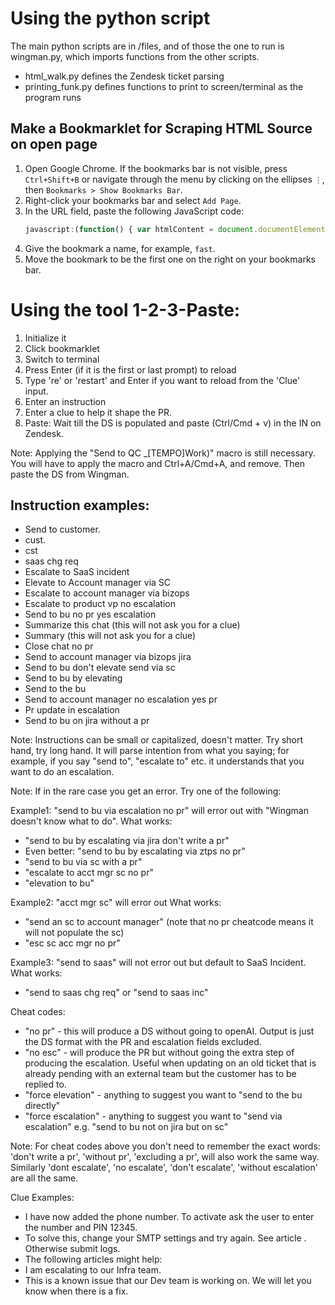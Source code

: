# Using the python script
The main python scripts are in /files, and of those the one to run is wingman.py, which imports functions from the other scripts.
- html_walk.py defines the Zendesk ticket parsing
- printing_funk.py defines functions to print to screen/terminal as the program runs


## Make a Bookmarklet for Scraping HTML Source on open page 

1. Open Google Chrome. If the bookmarks bar is not visible, press `Ctrl+Shift+B` or navigate through the menu by clicking on the ellipses `⋮`, then `Bookmarks > Show Bookmarks Bar`.
2. Right-click your bookmarks bar and select `Add Page`.
3. In the URL field, paste the following JavaScript code:
   ```javascript
   javascript:(function() { var htmlContent = document.documentElement.outerHTML; navigator.clipboard.writeText(htmlContent); })();
   ```
4. Give the bookmark a name, for example, `fast`.
5. Move the bookmark to be the first one on the right on your bookmarks bar.

# Using the tool 1-2-3-Paste:

1. Initialize it
2. Click bookmarklet
3. Switch to terminal
4. Press Enter (if it is the first or last prompt) to reload
5. Type 're' or 'restart' and Enter if you want to reload from the 'Clue' input.
6. Enter an instruction
7. Enter a clue to help it shape the PR. 
8. Paste: Wait till the DS is populated and paste (Ctrl/Cmd + v) in the IN on Zendesk.

Note: Applying the "Send to QC _[TEMPO]Work)" macro is still necessary. You will have to apply the macro and Ctrl+A/Cmd+A, and remove. Then paste the DS from Wingman.

## Instruction examples:

- Send to customer.
- cust.
- cst
- saas chg req
- Escalate to SaaS incident
- Elevate to Account manager via SC
- Escalate to account manager via bizops
- Escalate to product vp no escalation
- Send to bu no pr yes escalation
- Summarize this chat (this will not ask you for a clue)
- Summary (this will not ask you for a clue)
- Close chat no pr
- Send to account manager via bizops jira
- Send to bu don't elevate send via sc
- Send to bu by elevating
- Send to the bu
- Send to account manager no escalation yes pr
- Pr update in escalation
- Send to bu on jira without a pr

Note: Instructions can be small or capitalized, doesn't matter. Try short hand, try long hand. It will parse intention from what you saying; for example, if you say "send to", "escalate to" etc. it understands that you want to do an escalation.

Note: If in the rare case you get an error. Try one of the following:

Example1: "send to bu via escalation no pr" will error out with "Wingman doesn't know what to do". What works:
- "send to bu by escalating via jira don't write a pr"
- Even better: "send to bu by escalating via ztps no pr"
- "send to bu via sc with a pr"
- "escalate to acct mgr sc no pr"
- "elevation to bu"

Example2: "acct mgr sc" will error out
What works:
- "send an sc to account manager" (note that no pr cheatcode means it will not populate the sc)
- "esc sc acc mgr no pr"

Example3: "send to saas" will not error out but default to SaaS Incident.
What works:
- "send to saas chg req" or "send to saas inc"

Cheat codes: 

- "no pr" - this will produce a DS without going to openAI. Output is just the DS format with the PR and escalation fields excluded.
- "no esc" - will produce the PR but without going the extra step of producing the escalation. Useful when updating on an old ticket that is already pending with an external team but the customer has to be replied to.
- "force elevation" - anything to suggest you want to "send to the bu directly"
- "force escalation" - anything to suggest you want to "send via escalation" e.g. "send to bu not on jira but on sc"

Note: For cheat codes above you don't need to remember the exact words: 'don't write a pr', 'without pr', 'excluding a pr', will also work the same way. Similarly 'dont escalate', 'no escalate', 'don't escalate', 'without escalation' are all the same.


Clue Examples: 

- I have now added the phone number. To activate ask the user to enter the number and PIN 12345.
- To solve this, change your SMTP settings and try again. See article <link>. Otherwise submit logs.
- The following articles might help: <links>
- I am escalating to our Infra team.
- This is a known issue that our Dev team is working on. We will let you know when there is a fix.
